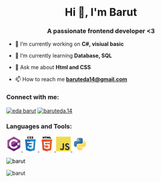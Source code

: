 <h1 align="center">Hi 👋, I'm Barut</h1>
<h3 align="center">A passionate frontend developer <3</h3>

- 🔭 I’m currently working on **C#, visiual basic**

- 🌱 I’m currently learning **Database, SQL**

- 💬 Ask me about **Html and CSS**

- 📫 How to reach me **baruteda14@gmail.com**

<h3 align="left">Connect with me:</h3>
<p align="left">
<a href="https://linkedin.com/in/eda barut" target="blank"><img align="center" src="https://raw.githubusercontent.com/rahuldkjain/github-profile-readme-generator/master/src/images/icons/Social/linked-in-alt.svg" alt="eda barut" height="30" width="40" /></a>
<a href="https://instagram.com/baruteda.14" target="blank"><img align="center" src="https://raw.githubusercontent.com/rahuldkjain/github-profile-readme-generator/master/src/images/icons/Social/instagram.svg" alt="baruteda.14" height="30" width="40" /></a>
</p>

<h3 align="left">Languages and Tools:</h3>
<p align="left"> <a href="https://www.w3schools.com/cs/" target="_blank" rel="noreferrer"> <img src="https://raw.githubusercontent.com/devicons/devicon/master/icons/csharp/csharp-original.svg" alt="csharp" width="40" height="40"/> </a> <a href="https://www.w3schools.com/css/" target="_blank" rel="noreferrer"> <img src="https://raw.githubusercontent.com/devicons/devicon/master/icons/css3/css3-original-wordmark.svg" alt="css3" width="40" height="40"/> </a> <a href="https://www.w3.org/html/" target="_blank" rel="noreferrer"> <img src="https://raw.githubusercontent.com/devicons/devicon/master/icons/html5/html5-original-wordmark.svg" alt="html5" width="40" height="40"/> </a> <a href="https://developer.mozilla.org/en-US/docs/Web/JavaScript" target="_blank" rel="noreferrer"> <img src="https://raw.githubusercontent.com/devicons/devicon/master/icons/javascript/javascript-original.svg" alt="javascript" width="40" height="40"/> </a> <a href="https://www.python.org" target="_blank" rel="noreferrer"> <img src="https://raw.githubusercontent.com/devicons/devicon/master/icons/python/python-original.svg" alt="python" width="40" height="40"/> </a> </p>


<p>&nbsp;<img align="left" style="color:black" src="https://github-readme-stats.vercel.app/api?username=BARUTeda&show_icons=true&locale=en" alt="barut" /></p>
<p><img align="center" src="https://github-readme-stats.vercel.app/api/top-langs?username=BARUTeda&show_icons=true&locale=en&layout=compact" alt="barut" /></p>
